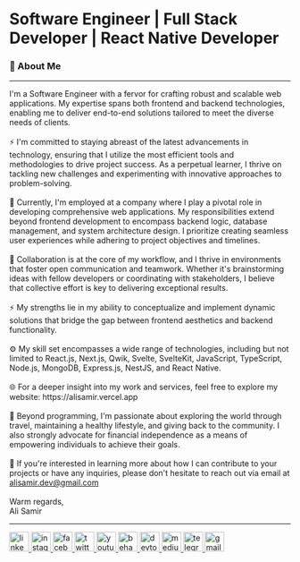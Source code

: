 <h1>Software Engineer | Full Stack Developer | React Native Developer</h1>

### 📄 About Me
<hr />
I'm a Software Engineer with a fervor for crafting robust and scalable web applications. My expertise spans both frontend and backend technologies, enabling me to deliver end-to-end solutions tailored to meet the diverse needs of clients.
<br/> <br/>
⚡ I'm committed to staying abreast of the latest advancements in technology, ensuring that I utilize the most efficient tools and methodologies to drive project success. As a perpetual learner, I thrive on tackling new challenges and experimenting with innovative approaches to problem-solving.
<br/> <br/>
💼 Currently, I'm employed at a company where I play a pivotal role in developing comprehensive web applications. My responsibilities extend beyond frontend development to encompass backend logic, database management, and system architecture design. I prioritize creating seamless user experiences while adhering to project objectives and timelines.
<br/> <br/>
🤝 Collaboration is at the core of my workflow, and I thrive in environments that foster open communication and teamwork. Whether it's brainstorming ideas with fellow developers or coordinating with stakeholders, I believe that collective effort is key to delivering exceptional results.
<br/> <br/>
⚡ My strengths lie in my ability to conceptualize and implement dynamic solutions that bridge the gap between frontend aesthetics and backend functionality.
<br/> <br/>
⚙️ My skill set encompasses a wide range of technologies, including but not limited to React.js, Next.js, Qwik, Svelte, SvelteKit, JavaScript, TypeScript, Node.js, MongoDB, Express.js, NestJS, and React Native.
<br/> <br/>
🌐 For a deeper insight into my work and services, feel free to explore my website: https://alisamir.vercel.app
<br /> <br />
🌟 Beyond programming, I'm passionate about exploring the world through travel, maintaining a healthy lifestyle, and giving back to the community. I also strongly advocate for financial independence as a means of empowering individuals to achieve their goals.
<br /> <br />
📩 If you're interested in learning more about how I can contribute to your projects or have any inquiries, please don't hesitate to reach out via email at <a href="mailto:alisamir.dev@gmail.com">alisamir.dev@gmail.com</a>
<br /> <br />
Warm regards, 
<br />
Ali Samir

<hr />

<div>
  <a href="https://www.linkedin.com/in/dev-alisamir" target="_blank">
    <img src="https://img.shields.io/static/v1?message=LinkedIn&logo=linkedin&label=&color=0077B5&logoColor=white&labelColor=&style=for-the-badge" height="35" alt="linkedin logo"  />
  </a>
  <a href="https://www.instagram.com/alisamir.dev" target="_blank">
    <img src="https://img.shields.io/static/v1?message=Instagram&logo=instagram&label=&color=E4405F&logoColor=white&labelColor=&style=for-the-badge" height="35" alt="instagram logo"  />
  </a>
  <a href="https://www.facebook.com/alisamir.dev" target="_blank">
    <img src="https://img.shields.io/static/v1?message=Facebook&logo=facebook&label=&color=1877F2&logoColor=white&labelColor=&style=for-the-badge" height="35" alt="facebook logo"  />
  </a>
  </a>
  <a href="https://twitter.com/dev_alisamir" target="_blank">
    <img src="https://img.shields.io/static/v1?message=Twitter&logo=twitter&label=&color=1DA1F2&logoColor=white&labelColor=&style=for-the-badge" height="35" alt="twitter logo"  />
  </a>
  <a href="https://www.youtube.com/@DevGuideAcademy" target="_blank">
    <img src="https://img.shields.io/static/v1?message=YouTube&logo=youtube&label=&color=D14836&logoColor=white&labelColor=&style=for-the-badge" height="35" alt="youtube logo"  />
  </a>
  <a href="https://www.behance.net/alisamirali" target="_blank">
    <img src="https://img.shields.io/static/v1?message=Behance&logo=behance&label=&color=1769ff&logoColor=white&labelColor=&style=for-the-badge" height="35" alt="behance logo"  />
  </a>
  <a href="https://dev.to/alisamir" target="_blank">
    <img src="https://img.shields.io/static/v1?message=dev.to&logo=dev.to&label=&color=0A0A0A&logoColor=white&labelColor=&style=for-the-badge" height="35" alt="devto logo"  />
  </a>
  <a href="https://medium.com/@dev.alisamir" target="_blank">
    <img src="https://img.shields.io/static/v1?message=Medium&logo=medium&label=&color=12100E&logoColor=white&labelColor=&style=for-the-badge" height="35" alt="medium logo"  />
  </a>
  <a href="https://t.me/the_developer_guide" target="_blank">
    <img src="https://img.shields.io/static/v1?message=Telegram&logo=telegram&label=&color=2CA5E0&logoColor=white&labelColor=&style=for-the-badge" height="35" alt="telegram logo"  />
  </a>
  <a href="mailto:alisamir.dev@gmail.com" target="_blank">
    <img src="https://img.shields.io/static/v1?message=Gmail&logo=gmail&label=&color=D14836&logoColor=white&labelColor=&style=for-the-badge" height="35" alt="gmail logo"  />
  </a>
</div>
